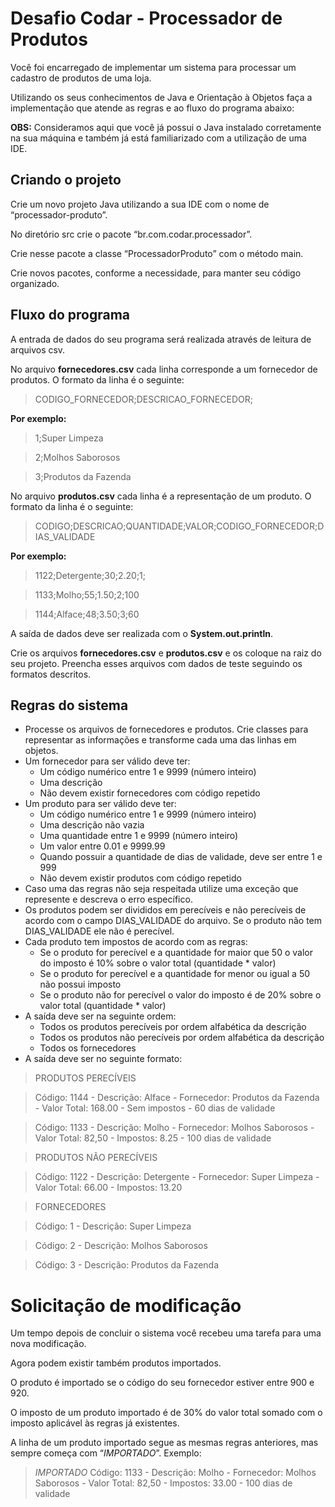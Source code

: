 # Desafio Codar - Processador de Produtos

Você foi encarregado de implementar um sistema para processar um cadastro de
produtos de uma loja.

Utilizando os seus conhecimentos de Java e Orientação à Objetos faça a
implementação que atende as regras e ao fluxo do programa abaixo:

**OBS:** Consideramos aqui que você já possui o Java instalado corretamente na sua máquina
e também já está familiarizado com a utilização de uma IDE.

## Criando o projeto

Crie um novo projeto Java utilizando a sua IDE com o nome de
“processador-produto”.

No diretório src crie o pacote “br.com.codar.processador”.

Crie nesse pacote a classe “ProcessadorProduto” com o método main.

Crie novos pacotes, conforme a necessidade, para manter seu código organizado.

## Fluxo do programa

A entrada de dados do seu programa será realizada através de leitura de arquivos
csv.

No arquivo **fornecedores.csv** cada linha corresponde a um fornecedor de produtos.
O formato da linha é o seguinte:

> CODIGO_FORNECEDOR;DESCRICAO_FORNECEDOR;

**Por exemplo:**

>1;Super Limpeza

>2;Molhos Saborosos

>3;Produtos da Fazenda

No arquivo **produtos.csv** cada linha é a representação de um produto. O formato da
linha é o seguinte:

> CODIGO;DESCRICAO;QUANTIDADE;VALOR;CODIGO_FORNECEDOR;DIAS_VALIDADE

**Por exemplo:**

>1122;Detergente;30;2.20;1;

>1133;Molho;55;1.50;2;100

>1144;Alface;48;3.50;3;60

A saída de dados deve ser realizada com o **System.out.println**.

Crie os arquivos **fornecedores.csv** e **produtos.csv** e os coloque na raiz do seu
projeto. Preencha esses arquivos com dados de teste seguindo os formatos descritos.

## Regras do sistema
- Processe os arquivos de fornecedores e produtos. Crie classes para representar as
informações e transforme cada uma das linhas em objetos.
- Um fornecedor para ser válido deve ter:
  - Um código numérico entre 1 e 9999 (número inteiro)
  - Uma descrição
  - Não devem existir fornecedores com código repetido
- Um produto para ser válido deve ter:
  - Um código numérico entre 1 e 9999 (número inteiro)
  - Uma descrição não vazia
  - Uma quantidade entre 1 e 9999 (número inteiro)
  - Um valor entre 0.01 e 9999.99
  - Quando possuir a quantidade de dias de validade, deve ser entre 1 e 999
  - Não devem existir produtos com código repetido
- Caso uma das regras não seja respeitada utilize uma exceção que represente e
descreva o erro específico.
- Os produtos podem ser divididos em perecíveis e não perecíveis de acordo com o
campo DIAS_VALIDADE do arquivo. Se o produto não tem DIAS_VALIDADE ele
não é perecível.
- Cada produto tem impostos de acordo com as regras:
  - Se o produto for perecível e a quantidade for maior que 50 o valor do imposto é
10% sobre o valor total (quantidade * valor)
  - Se o produto for perecível e a quantidade for menor ou igual a 50 não possui
imposto
  - Se o produto não for perecível o valor do imposto é de 20% sobre o valor total
(quantidade * valor)
- A saída deve ser na seguinte ordem:
  - Todos os produtos perecíveis por ordem alfabética da descrição
  - Todos os produtos não perecíveis por ordem alfabética da descrição
  - Todos os fornecedores
- A saída deve ser no seguinte formato:

>PRODUTOS PERECÍVEIS

>Código: 1144 - Descrição: Alface - Fornecedor: Produtos da Fazenda - Valor Total: 168.00 -
Sem impostos - 60 dias de validade

>Código: 1133 - Descrição: Molho - Fornecedor: Molhos Saborosos - Valor Total: 82,50 -
Impostos: 8.25 - 100 dias de validade

>PRODUTOS NÃO PERECÍVEIS

>Código: 1122 - Descrição: Detergente - Fornecedor: Super Limpeza - Valor Total: 66.00 -
Impostos: 13.20

>FORNECEDORES

>Código: 1 - Descrição: Super Limpeza

>Código: 2 - Descrição: Molhos Saborosos

>Código: 3 - Descrição: Produtos da Fazenda





# Solicitação de modificação

Um tempo depois de concluir o sistema você recebeu uma tarefa para uma nova
modificação.

Agora podem existir também produtos importados.

O produto é importado se o código do seu fornecedor estiver entre 900 e 920.

O imposto de um produto importado é de 30% do valor total somado com o imposto
aplicável às regras já existentes.

A linha de um produto importado segue as mesmas regras anteriores, mas sempre
começa com “*IMPORTADO*”. Exemplo:

>*IMPORTADO* Código: 1133 - Descrição: Molho - Fornecedor: Molhos Saborosos - Valor
Total: 82,50 - Impostos: 33.00 - 100 dias de validade
